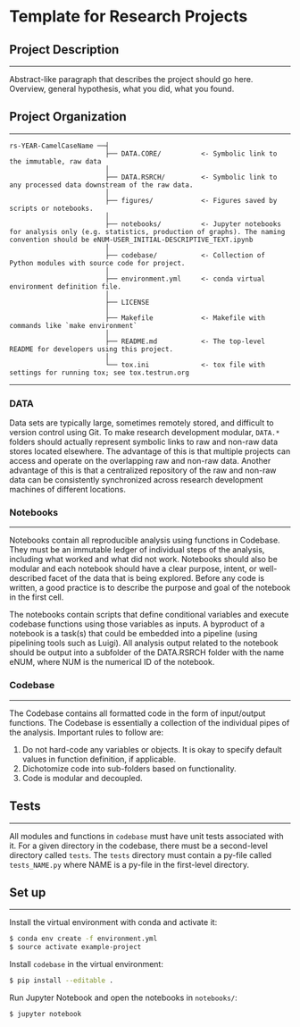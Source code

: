 # Template for Research Projects

## Project Description
----------------------
Abstract-like paragraph that describes the project should go here. 
Overview, general hypothesis, what you did, what you found.

## Project Organization
--------------------
    rs-YEAR-CamelCaseName ──┤
                            ├── DATA.CORE/          <- Symbolic link to the immutable, raw data
                            │ 
                            ├── DATA.RSRCH/         <- Symbolic link to any processed data downstream of the raw data.
                            │ 
                            ├── figures/            <- Figures saved by scripts or notebooks.
                            │
                            ├── notebooks/          <- Jupyter notebooks for analysis only (e.g. statistics, production of graphs). The naming convention should be eNUM-USER_INITIAL-DESCRIPTIVE_TEXT.ipynb
                            │
                            ├── codebase/           <- Collection of Python modules with source code for project.
                            │
                            ├── environment.yml     <- conda virtual environment definition file.
                            │
                            ├── LICENSE
                            │
                            ├── Makefile            <- Makefile with commands like `make environment`
                            │
                            ├── README.md           <- The top-level README for developers using this project.
                            │
                            └── tox.ini             <- tox file with settings for running tox; see tox.testrun.org
---------------

### DATA
Data sets are typically large, sometimes remotely stored, and difficult to version control using Git. To make research development modular, `DATA.*` folders should actually represent symbolic links to raw and non-raw data stores located elsewhere. The advantage of this is that multiple projects can access and operate on the overlapping raw and non-raw data. Another advantage of this is that a centralized repository of the raw and non-raw data can be consistently synchronized across research development machines of different locations. 

### Notebooks 
------------
Notebooks contain all reproducible analysis using functions in Codebase. They must be an immutable ledger of individual steps of the analysis, including what worked and what did not work. Notebooks should also be modular and each notebook should have a clear purpose, intent, or well-described facet of the data that is being explored. Before any code is written, a good practice is to describe the purpose and goal of the notebook in the first cell. 

The notebooks contain scripts that define conditional variables and execute codebase functions using those variables as inputs. A byproduct of a notebook is a task(s) that could be embedded into a pipeline (using pipelining tools such as Luigi). All analysis output related to the notebook should be output into a subfolder of the DATA.RSRCH folder with the name eNUM, where NUM is the numerical ID of the notebook.

### Codebase
------------
The Codebase contains all formatted code in the form of input/output functions. The Codebase is essentially a collection of the individual pipes of the analysis. Important rules to follow are: 
1. Do not hard-code any variables or objects. It is okay to specify default values in function definition, if applicable.
2. Dichotomize code into sub-folders based on functionality.
3. Code is modular and decoupled.

## Tests
--------
All modules and functions in `codebase` must have unit tests associated with it. For a given directory in the codebase, there must be a second-level directory called `tests`. The `tests` directory must contain a py-file called `tests_NAME.py` where NAME is a py-file in the first-level directory.

## Set up
------------
Install the virtual environment with conda and activate it:

```bash
$ conda env create -f environment.yml
$ source activate example-project 
```

Install `codebase` in the virtual environment:

```bash
$ pip install --editable .
```

Run Jupyter Notebook and open the notebooks in `notebooks/`:

```bash
$ jupyter notebook
```
